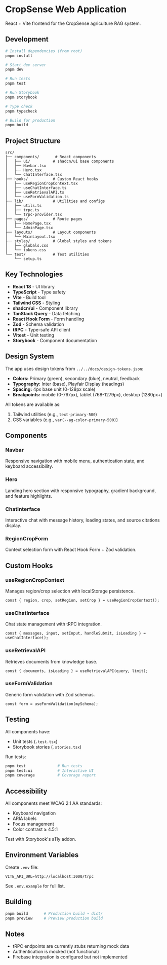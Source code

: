 # CropSense Web Application

React + Vite frontend for the CropSense agriculture RAG system.

## Development

```bash
# Install dependencies (from root)
pnpm install

# Start dev server
pnpm dev

# Run tests
pnpm test

# Run Storybook
pnpm storybook

# Type check
pnpm typecheck

# Build for production
pnpm build
```

## Project Structure

```
src/
├── components/       # React components
│   ├── ui/          # shadcn/ui base components
│   ├── Navbar.tsx
│   ├── Hero.tsx
│   └── ChatInterface.tsx
├── hooks/           # Custom React hooks
│   ├── useRegionCropContext.tsx
│   ├── useChatInterface.ts
│   ├── useRetrievalAPI.ts
│   └── useFormValidation.ts
├── lib/             # Utilities and configs
│   ├── utils.ts
│   ├── trpc.ts
│   └── trpc-provider.tsx
├── pages/           # Route pages
│   ├── HomePage.tsx
│   └── AdminPage.tsx
├── layouts/         # Layout components
│   └── MainLayout.tsx
├── styles/          # Global styles and tokens
│   ├── globals.css
│   └── tokens.css
└── test/            # Test utilities
    └── setup.ts
```

## Key Technologies

- **React 18** - UI library
- **TypeScript** - Type safety
- **Vite** - Build tool
- **Tailwind CSS** - Styling
- **shadcn/ui** - Component library
- **TanStack Query** - Data fetching
- **React Hook Form** - Form handling
- **Zod** - Schema validation
- **tRPC** - Type-safe API client
- **Vitest** - Unit testing
- **Storybook** - Component documentation

## Design System

The app uses design tokens from `../../docs/design-tokens.json`:

- **Colors:** Primary (green), secondary (blue), neutral, feedback
- **Typography:** Inter (base), Playfair Display (headings)
- **Spacing:** 4px base unit (0-128px scale)
- **Breakpoints:** mobile (0-767px), tablet (768-1279px), desktop (1280px+)

All tokens are available as:
1. Tailwind utilities (e.g., `text-primary-500`)
2. CSS variables (e.g., `var(--ag-color-primary-500)`)

## Components

### Navbar
Responsive navigation with mobile menu, authentication state, and keyboard accessibility.

### Hero
Landing hero section with responsive typography, gradient background, and feature highlights.

### ChatInterface
Interactive chat with message history, loading states, and source citations display.

### RegionCropForm
Context selection form with React Hook Form + Zod validation.

## Custom Hooks

### useRegionCropContext
Manages region/crop selection with localStorage persistence.

```tsx
const { region, crop, setRegion, setCrop } = useRegionCropContext();
```

### useChatInterface
Chat state management with tRPC integration.

```tsx
const { messages, input, setInput, handleSubmit, isLoading } = useChatInterface();
```

### useRetrievalAPI
Retrieves documents from knowledge base.

```tsx
const { documents, isLoading } = useRetrievalAPI(query, limit);
```

### useFormValidation
Generic form validation with Zod schemas.

```tsx
const form = useFormValidation(mySchema);
```

## Testing

All components have:
- Unit tests (`.test.tsx`)
- Storybook stories (`.stories.tsx`)

Run tests:
```bash
pnpm test              # Run tests
pnpm test:ui           # Interactive UI
pnpm coverage          # Coverage report
```

## Accessibility

All components meet WCAG 2.1 AA standards:
- Keyboard navigation
- ARIA labels
- Focus management
- Color contrast ≥ 4.5:1

Test with Storybook's a11y addon.

## Environment Variables

Create `.env` file:

```env
VITE_API_URL=http://localhost:3000/trpc
```

See `.env.example` for full list.

## Building

```bash
pnpm build       # Production build → dist/
pnpm preview     # Preview production build
```

## Notes

- tRPC endpoints are currently stubs returning mock data
- Authentication is mocked (not functional)
- Firebase integration is configured but not implemented


